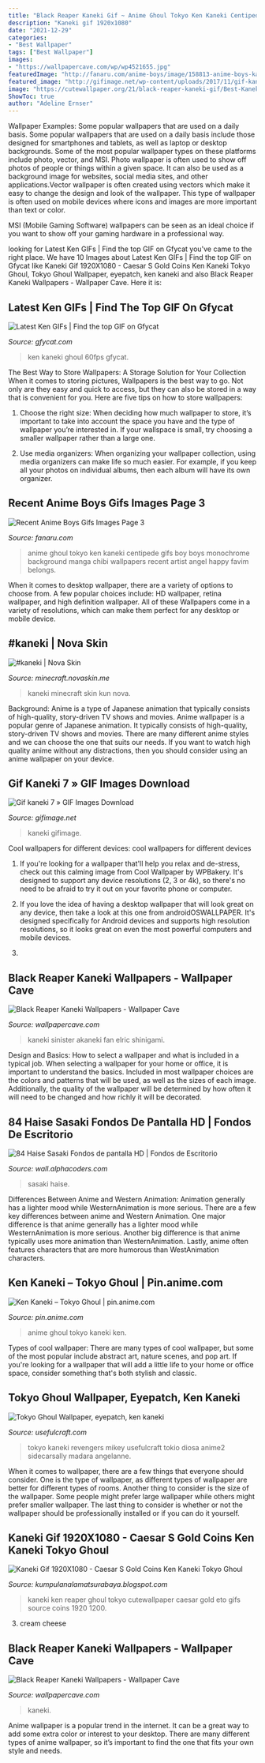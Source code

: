 ```yaml
---
title: "Black Reaper Kaneki Gif ~ Anime Ghoul Tokyo Ken Kaneki Centipede Gifs Boy Boys Monochrome Background Manga Chibi Wallpapers Recent Artist Angel Happy Favim Belongs"
description: "Kaneki gif 1920x1080"
date: "2021-12-29"
categories:
- "Best Wallpaper"
tags: ["Best Wallpaper"]
images:
- "https://wallpapercave.com/wp/wp4521655.jpg"
featuredImage: "http://fanaru.com/anime-boys/image/158813-anime-boys-kaneki-ken-gif.gif"
featured_image: "http://gifimage.net/wp-content/uploads/2017/11/gif-kaneki-7.gif"
image: "https://cutewallpaper.org/21/black-reaper-kaneki-gif/Best-Kaneki-Vs-Eto-GIFs-Gfycat.gif"
ShowToc: true
author: "Adeline Ernser"
---
```



Wallpaper Examples: Some popular wallpapers that are used on a daily basis.
Some popular wallpapers that are used on a daily basis include those designed for smartphones and tablets, as well as laptop or desktop backgrounds. Some of the most popular wallpaper types on these platforms include photo, vector, and MSI. 
Photo wallpaper is often used to show off photos of people or things within a given space. It can also be used as a background image for websites, social media sites, and other applications.Vector wallpaper is often created using vectors which make it easy to change the design and look of the wallpaper. This type of wallpaper is often used on mobile devices where icons and images are more important than text or color. 

MSI (Mobile Gaming Software) wallpapers can be seen as an ideal choice if you want to show off your gaming hardware in a professional way.

	

		
looking for Latest Ken GIFs | Find the top GIF on Gfycat you've came to the right place. We have 10 Images about Latest Ken GIFs | Find the top GIF on Gfycat like Kaneki Gif 1920X1080 - Caesar S Gold Coins Ken Kaneki Tokyo Ghoul, Tokyo Ghoul Wallpaper, eyepatch, ken kaneki and also Black Reaper Kaneki Wallpapers - Wallpaper Cave. Here it is:
		
    
## Latest Ken GIFs | Find The Top GIF On Gfycat

<img loading=lazy src="https://thumbs.gfycat.com/BouncyHopefulHamadryas-max-1mb.gif" onerror="this.onerror=null;this.src='https://tse1.mm.bing.net/th?id=OIP.t9JuL8MD4DQh0NMGnwetRwAAAA&amp;pid=15.1';" alt="Latest Ken GIFs | Find the top GIF on Gfycat">

_Source: gfycat.com_

>ken kaneki ghoul 60fps gfycat. 

	

The Best Way to Store Wallpapers: A Storage Solution for Your Collection
When it comes to storing pictures, Wallpapers is the best way to go. Not only are they easy and quick to access, but they can also be stored in a way that is convenient for you. Here are five tips on how to store wallpapers:
1) Choose the right size: When deciding how much wallpaper to store, it’s important to take into account the space you have and the type of wallpaper you’re interested in. If your wallspace is small, try choosing a smaller wallpaper rather than a large one.

2) Use media organizers: When organizing your wallpaper collection, using media organizers can make life so much easier. For example, if you keep all your photos on individual albums, then each album will have its own organizer.

    
## Recent Anime Boys Gifs Images Page 3

<img loading=lazy src="http://fanaru.com/anime-boys/image/158813-anime-boys-kaneki-ken-gif.gif" onerror="this.onerror=null;this.src='https://tse4.mm.bing.net/th?id=OIP.GCaLpe89RmV3i4eDKnHFFAHaKc&amp;pid=15.1';" alt="Recent Anime Boys Gifs Images Page 3">

_Source: fanaru.com_

>anime ghoul tokyo ken kaneki centipede gifs boy boys monochrome background manga chibi wallpapers recent artist angel happy favim belongs. 

	

When it comes to desktop wallpaper, there are a variety of options to choose from. A few popular choices include: HD wallpaper, retina wallpaper, and high definition wallpaper. All of these Wallpapers come in a variety of resolutions, which can make them perfect for any desktop or mobile device. 

    
## #kaneki | Nova Skin

<img loading=lazy src="http://lh3.googleusercontent.com/DLEkYGKUueMotykKoJPgqeLUK3DBxErREDLQOWvwR1XQFCJDWj0ETzNG-wCp6pI9i59oGYp0Pqr-_leUUkOa=s400" onerror="this.onerror=null;this.src='https://tse1.mm.bing.net/th?id=OIP.2KEnfjOclAwNyTQxsrsSYQAAAA&amp;pid=15.1';" alt="#kaneki | Nova Skin">

_Source: minecraft.novaskin.me_

>kaneki minecraft skin kun nova. 

	

Background: Anime is a type of Japanese animation that typically consists of high-quality, story-driven TV shows and movies.
Anime wallpaper is a popular genre of Japanese animation. It typically consists of high-quality, story-driven TV shows and movies. There are many different anime styles and we can choose the one that suits our needs. If you want to watch high quality anime without any distractions, then you should consider using an anime wallpaper on your device.

    
## Gif Kaneki 7 » GIF Images Download

<img loading=lazy src="http://gifimage.net/wp-content/uploads/2017/11/gif-kaneki-7.gif" onerror="this.onerror=null;this.src='https://tse2.mm.bing.net/th?id=OIP.hP611RZ9gWn6Bpq5uuPh8gHaDm&amp;pid=15.1';" alt="Gif kaneki 7 » GIF Images Download">

_Source: gifimage.net_

>kaneki gifimage. 

	

Cool wallpapers for different devices:
cool wallpapers for different devices 

1. If you're looking for a wallpaper that'll help you relax and de-stress, check out this calming image from Cool Wallpaper by WPBakery. It's designed to support any device resolutions (2, 3 or 4k), so there's no need to be afraid to try it out on your favorite phone or computer.

2. If you love the idea of having a desktop wallpaper that will look great on any device, then take a look at this one from androidOSWALLPAPER. It's designed specifically for Android devices and supports high resolution resolutions, so it looks great on even the most powerful computers and mobile devices.

3.

    
## Black Reaper Kaneki Wallpapers - Wallpaper Cave

<img loading=lazy src="https://wallpapercave.com/wp/wp4521698.jpg" onerror="this.onerror=null;this.src='https://tse4.mm.bing.net/th?id=OIP.WJRWGXy046xB32XzRNGfuQHaJ1&amp;pid=15.1';" alt="Black Reaper Kaneki Wallpapers - Wallpaper Cave">

_Source: wallpapercave.com_

>kaneki sinister akaneki fan elric shinigami. 

	

Design and Basics: How to select a wallpaper and what is included in a typical job.
When selecting a wallpaper for your home or office, it is important to understand the basics. Included in most wallpaper choices are the colors and patterns that will be used, as well as the sizes of each image. Additionally, the quality of the wallpaper will be determined by how often it will need to be changed and how richly it will be decorated.

    
## 84 Haise Sasaki Fondos De Pantalla HD | Fondos De Escritorio

<img loading=lazy src="https://images4.alphacoders.com/596/596398.jpg" onerror="this.onerror=null;this.src='https://tse1.mm.bing.net/th?id=OIP.PS8uxyePaELRAMkmgNnOHAHaFL&amp;pid=15.1';" alt="84 Haise Sasaki Fondos de pantalla HD | Fondos de Escritorio">

_Source: wall.alphacoders.com_

>sasaki haise. 

	

Differences Between Anime and Western Animation: Animation generally has a lighter mood while WesternAnimation is more serious.
There are a few key differences between anime and Western Animation. One major difference is that anime generally has a lighter mood while WesternAnimation is more serious. Another big difference is that anime typically uses more animation than WesternAnimation. Lastly, anime often features characters that are more humorous than WestAnimation characters.

    
## Ken Kaneki – Tokyo Ghoul | Pin.anime.com

<img loading=lazy src="http://pin.anime.com/wp-content/uploads/2015/09/tumblrncdvbotdfno-14427755908k4gn.gif" onerror="this.onerror=null;this.src='https://tse1.mm.bing.net/th?id=OIP.gM5RR20u__zGLG4Hw_NiOwHaDw&amp;pid=15.1';" alt="Ken Kaneki – Tokyo Ghoul | pin.anime.com">

_Source: pin.anime.com_

>anime ghoul tokyo kaneki ken. 

	

Types of cool wallpaper:
There are many types of cool wallpaper, but some of the most popular include abstract art, nature scenes, and pop art. If you're looking for a wallpaper that will add a little life to your home or office space, consider something that's both stylish and classic.

    
## Tokyo Ghoul Wallpaper, Eyepatch, Ken Kaneki

<img loading=lazy src="https://www.usefulcraft.com/wp-content/uploads/2020/01/tokyo-ghoul-wallpaper-34.jpg" onerror="this.onerror=null;this.src='https://tse2.mm.bing.net/th?id=OIP.QqdNulInfgxIxGktiqWqvwHaNK&amp;pid=15.1';" alt="Tokyo Ghoul Wallpaper, eyepatch, ken kaneki">

_Source: usefulcraft.com_

>tokyo kaneki revengers mikey usefulcraft tokio diosa anime2 sidecarsally madara angelanne. 

	

When it comes to wallpaper, there are a few things that everyone should consider. One is the type of wallpaper, as different types of wallpaper are better for different types of rooms. Another thing to consider is the size of the wallpaper. Some people might prefer large wallpaper while others might prefer smaller wallpaper. The last thing to consider is whether or not the wallpaper should be professionally installed or if you can do it yourself.

    
## Kaneki Gif 1920X1080 - Caesar S Gold Coins Ken Kaneki Tokyo Ghoul

<img loading=lazy src="https://cutewallpaper.org/21/black-reaper-kaneki-gif/Best-Kaneki-Vs-Eto-GIFs-Gfycat.gif" onerror="this.onerror=null;this.src='https://tse2.mm.bing.net/th?id=OIP.RT6Eko0MUEksteQZ3RNTigHaEK&amp;pid=15.1';" alt="Kaneki Gif 1920X1080 - Caesar S Gold Coins Ken Kaneki Tokyo Ghoul">

_Source: kumpulanalamatsurabaya.blogspot.com_

>kaneki ken reaper ghoul tokyo cutewallpaper caesar gold eto gifs source coins 1920 1200. 

	

3. cream cheese 

    
## Black Reaper Kaneki Wallpapers - Wallpaper Cave

<img loading=lazy src="https://wallpapercave.com/wp/wp4521655.jpg" onerror="this.onerror=null;this.src='https://tse4.mm.bing.net/th?id=OIP.XSUUZOII17yF4L4K0MSvwAHaNL&amp;pid=15.1';" alt="Black Reaper Kaneki Wallpapers - Wallpaper Cave">

_Source: wallpapercave.com_

>kaneki. 

	

Anime wallpaper is a popular trend in the internet. It can be a great way to add some extra color or interest to your desktop. There are many different types of anime wallpaper, so it’s important to find the one that fits your own style and needs.

